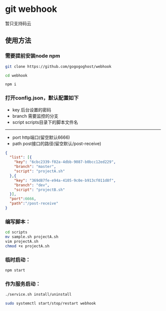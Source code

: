 # git webhook

暂只支持码云

## 使用方法

### 需要提前安装node npm

```bash
git clone https://github.com/gogogoghost/webhook

cd webhook

npm i
```

### 打开config.json，默认配置如下

- key 后台设置的密码
- branch 需要监控的分支
- script scripts目录下的脚本文件名
---
- port http端口(留空默认6666)
- path post接口的路径(留空默认/post-receive)

```json
{
  "list": [{
    "key": "6cbc2339-f02a-4dbb-9087-b0bcc12ed229",
    "branch": "master",
    "script": "projectA.sh"
  },{
    "key": "369d87fe-e94a-4105-9c0e-b913cf011d8f",
    "branch": "dev",
    "script": "projectB.sh"
  }],
  "port":6666,
  "path":"/post-receive"
}

```

### 编写脚本：
```bash
cd scripts
mv sample.sh projectA.sh
vim projectA.sh
chmod +x projectA.sh
```

### 临时启动：

```bash
npm start
```

### 作为服务启动：
```bash
./service.sh install/uninstall

sudo systemctl start/stop/restart webhook
```
